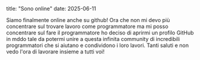 title: "Sono online"
date: 2025-06-11

Siamo finalmente online anche su github!
Ora che non mi devo più concentrare sul trovare lavoro come programmatore ma mi posso concentrare sul fare il programmatore 
ho deciso di aprirmi un profilo GitHub in mddo tale da potermi unire a questa infinita community di incredibili programmatori 
che si aiutano e condividono i loro lavori.
Tanti saluti e non vedo l'ora di lavorare insieme a tutti voi!
